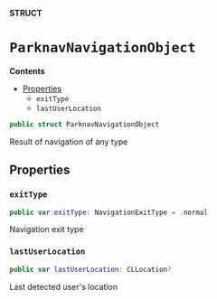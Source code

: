 **STRUCT**

# `ParknavNavigationObject`

**Contents**

- [Properties](#properties)
  - `exitType`
  - `lastUserLocation`

```swift
public struct ParknavNavigationObject
```

Result of navigation of any type

## Properties
### `exitType`

```swift
public var exitType: NavigationExitType = .normal
```

Navigation exit type

### `lastUserLocation`

```swift
public var lastUserLocation: CLLocation?
```

Last detected user's location
